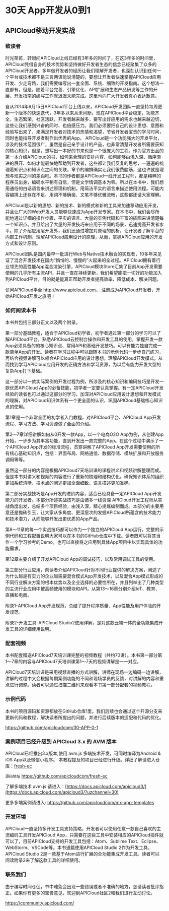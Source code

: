 # 30天 App开发从0到1

## APICloud移动开发实战

### 致读者
时光荏苒，转眼间APICloud上线已经有3年多的时间了，在这3年多的时间里，APICloud凭借自身的技术优势和坚持做好开发者生态的信念已经聚集了众多的APICloud开发者。多年做开发者的经历让我们理解开发者，也深刻认识到任何一个平台或技术都不是三言两语能说清楚的，要想让开发者快速掌握APICloud应用开发、少走弯路，我们需要编写出一套全面、系统、细致的开发指南。这个想法一直都有，但是，随着平台完善、引擎优化、API扩展和生态产品研发等工作的开展，开发指南的编写工作就迟迟未能完成。这里也向广大开发者真心表达歉意。

自从2014年9月15日APICloud平台上线以来，APICloud开发团队一直坚持每周更新一个版本的快速迭代，3年多以来从未间断。现在APICloud平台稳定，功能齐全，生态繁荣，社区活跃，开发者越来越多，要写出好应用的需求也越来越迫切，这些让我们感到兴奋的同时、也倍感压力。我们必须要把自己的设计思想、意图和经验写出来了，来满足开发者对技术的热情和渴望，节省开发者宝贵的学习时间，同时也能指导开发者制作出优秀的App。 APICloud是一个功能强大的开发平台，涉及的技术范围很广，虽然是自己亲手设计的产品，也非常清楚开发者所需要获知的核心知识，但是，想写出一本好的书来也是一个很庞大的工程。作为官方出品的第一本介绍APICloud的书，如何来合理的安排内容、如何能够由浅入深、循序渐进的展开、如何才能最快地帮助到开发者，这些都让我们反复的思考，一遍遍的梳理着知识点和知识点之间的关联，章节的编排确实让我们很费脑筋，这也许就是理想与现实之间的差距吧。本书的作者都是APICloud一线开发工程师，都是纯粹的程序员出身，编码水平稍有自信，但是文学情调基本为零。所以在本书中，我们想用通俗的白话语言来讲述原理和机制，用简洁平实的语言来描述使用流程。可能内容编排上还存在不足、用词不够确凿、文笔不够优雅流畅，这些都还请大家理解。

APICloud是以新的思想、新的技术、新的模式和新的工具来加速移动应用开发，并且让广大的Web开发人员能够快速成为App开发专家。在本书中，我们会尽所能地通过详细的操作步骤、平实的语言、大量的实例代码和丰富的插图来讲清楚每一个知识点。并且给出了大量的开发技巧来应用于不同的场景，迅速提高开发者水平。除了介绍应用层开发外，我们还通过增加对原理的剖析，让开发者了解平台的内部工作机制，理解APICloud应用设计的原理，从而，掌握APICloud应用的开发方式和设计原则。

APICloud团队是国内最早一批进行Web与Native技术融合的实现者，10多年来见证了混合开发技术在国内“悄悄的、慢慢的”火起来的全过程。APICloud拥有着行业领先的高性能App混合渲染引擎，APICloud模块Store汇集了目前App开发需要使用的几乎所有主流API，并且一直在持续更新，我们希望能把一切好的功能加入到APICloud平台，目的就是能真正帮助开发者提高效率、降低成本、解决问题。

访问APICloud平台 http://www.apicloud.com， 注册成为APICloud开发者，开始APICloud开发之旅吧！

### 如何阅读本书
本书共包括三部分正文以及两个附录。

第一部分基础教程，适合于APICloud初学者，初学者通过第一部分的学习可以了解APICloud平台，熟悉APICloud云控制台操作和开发工具的使用，掌握开发一款App必须具备的的核心知识点、常用API和基础开发技巧。可以有能力独自完成一款简单App的开发。读者在学习过程中可以跟随本书的示例代码一步步自己练习，再结合视频讲解可以领会APICloud应用的设计思想，理解APICloud开发模式，从而找到学习APICloud应用开发的正确方法和学习资源，为以后有能力开发大型的复杂App打下基础。

这一部分以一款实际案例的开发过程为例，所涉及的核心知识和编码技巧是开发一款优质APICloud App的必备技能，初学者一定要认真掌握。有一定APICloud开发经验的读者也可以通过这部分的学习，加深对APICloud应用设计思想和开发模式的理解，对APICloud知识体系有一个更全面的认识，巩固APICloud基础核心知识点的使用。

第1章是一个非常全面的初学者入门教程，对APICloud平台、APICloud App开发流程、学习方法、学习资源做了全面的介绍。

第2～7章详细讲解如何从0开发一款App，以一个电商O2O App为例，从创建App开始，一步步为其丰富功能，直到开发出一款完整的App。在这个过程中演示了一个APICloud App开发的标准流程，贯穿讲解了APICloud App开发需要使用的所有核心基础知识点，包括：界面布局、网络通信、数据存储、模块扩展和开放服务调用等等。

虽然这一部分的内容是根据APICloud7天培训课的课程讲义和视频讲解整理而成。但是本书对讲义和视频的内容进行了重新的梳理和结构优化。确保知识体系的组织更加系统清晰、技术点的阐述更加全面细致、语言描述更加准确。

第二部分实战技巧是App开发的进阶内容，适合已经具备一定APICloud App开发能力的开发者。本部分所述实战技巧是由诸多一线资深 APICloud开发工程师从实战角度出发，总结多个项目经验，由浅入深，精心提炼编制而成。本部分的主要用意还是抛砖引玉，让大家从多角度、更深层次的发掘APICloud所蕴含的技术能力和技术潜力，从而能够开发出更优质的App产品。

第8～11章的每一个实战技巧都可以作为一个独立的APICloud App运行，完整的示例代码和工程配置说明大家可以在本书的GitHub仓库中下载。读者既可以将其当作一个学习参考的Demo，也可以直接将之应用到具体App项目中以实现具体的功能需求。

第12章主要介绍了开发APICloud App的调试技巧，以及常用调试工具的使用。

第三部分行业应用，向读者介绍APICloud针对不同行业提供的解决方案，阐述了为什么越是有实力的企业越需要混合模式App开发技术，以及混合App模式形成的不同行业解决方案的根本优势以及企业选择的必要性所在，并且列举出了几种类型的主流行业应用中被高频使用的模块和API。从第13～16章分别介绍IoT、教育、直播和电商。

附录1-APICloud App开发规范，总结了提升程序质量、App性能及用户体验的开发规范。

附录2-开发工具-APICloud Studio2使用详解，是对这款云端一体的全功能集成开发工具的详细使用说明。

### 配套视频
本书配套赠送APICloud7天培训课完整的视频教程（共约70讲）。本书第一部分第1～7章的内容与APICloud7天培训课第1～7天的视频讲解是一一对应。

APICloud7天培训课是采用视频直播的方式讲解，讲师在现场一边编码一边讲解，讲解的过程中又会根据每期案例功能的不同和现场学员的反馈，对讲解的内容和重点进行调整。读者可以通过扫描二维码来观看本书第一部分配套的视频教程。

### 示例代码
本书的项目源码和资源都放在GitHub仓库1里。我们后续也会通过这个开源分支来更新代码和教程，解决读者所提出的问题，并进行后续版本的适配和代码的优化。

https://github.com/apicloudcom/30-APP-0-1

### 案例项目已经升级到 APICloud 3.x 的 AVM  版本
<span id="avm"></span>
APICloud已经推出3.x版本,使用 avm.js 多端技术开发，可同时编译为Android & iOS App以及微信小程序。
本教程提及的项目已经进行升级。详细了解请进入仓库：[fresh-ec](https://github.com/apicloudcom/fresh-ec)

` 源码地址 ` https://github.com/apicloudcom/fresh-ec

了解多端技术 avm.js 请进入：[https://docs.apicloud.com/apicloud3/](https://docs.apicloud.com/apicloud3/?uzchannel=30)

更多多端案例请进入: https://github.com/apicloudcom/mx-app-templates

### 开发环境
APICloud一直坚持多开发工具支持策略，开发者可以使用任意一款自己喜欢的主流编码工具开发APICloud App，只需要在这些工具中安装相应的APICloud插件就可以了，目前APICloud支持的开发工具包括：Atom、Sublime Text、Eclipse、WebStorm、VSCode等。本书通篇使用APICloud Studio 2作为开发工具，APICloud Studio 2是一款基于Atom进行扩展的全功能集成开发工具。读者可以阅读附录2来了解这款工具的详细使用。

### 联系我们
由于编写时间仓促，书中难免会出现一些错误或者不准确的地方，恳请读者批评指正。如果你有更多的宝贵意见，欢迎到APICloud社区2和我们进行互动讨论。

https://community.apicloud.com/



